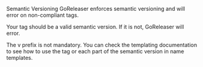 Semantic Versioning
GoReleaser enforces semantic versioning and will error on non-compliant tags.

Your tag should be a valid semantic version. If it is not, GoReleaser will error.

The v prefix is not mandatory. You can check the templating documentation to see how to use the tag or each part of the semantic version in name templates.
